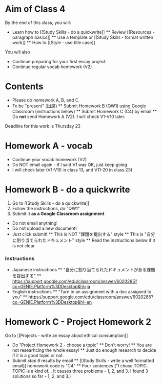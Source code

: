 # Aim of Class 4
By the end of this class, you will:
* Learn how to [[Study Skills - do a quickwrite]]
** Review [[Resources - paragraph basics]]
** Use a template or [[Study Skills - format written work]]
** How to [[Style - use title case]]

You will also 
* Continue preparing for your first essay project
* Continue regular vocab homework (V2)

# Contents
* Please do homework A, B, and C. 
* To be "present" (出席)
** Submit Homework B (QW1) using Google Classroom (instructions below)
** Submit Homework C (C4) by email 
** Do __not__ send Homework A (V2). I will check V1-V10 later.

<red>Deadline for this work is Thursday 23</red>

# Homework A - vocab
* Continue your vocab homework (V2)
* Do NOT email again - if I said V1 was OK, just keep going
* I will check later (V1-V10 in class 13, and V11-20 in class 23)


# Homework B - do a quickwrite
1) Go to [[Study Skills - do a quickwrite]]
2) Follow the instructions, do "QW1"
3) Submit it __as a Google Classroom assignment__
* Do not email anything! 
* Do not upload a new document! 
* <green>Just click submit!</green>
** This is <red>NOT</red> "課題を提出する" style
** This is "自分に割り当てられたドキュメント" style
** Read the instructions below if it is not clear

### Instructions
* Japanese instructions
** "自分に割り当てられたドキュメントがある課題を提出する"
** https://support.google.com/edu/classroom/answer/6020285?co=GENIE.Platform%3DDesktop&hl=ja
* English instructions 
** "Turn in an assignment with a doc assigned to you"
** https://support.google.com/edu/classroom/answer/6020285?co=GENIE.Platform%3DDesktop&hl=en



# Homework C - Project Homework 2
Go to [[Projects - write an essay about ethical consumption]]
* Do "Project Homework 2 - choose a topic"
** Don't worry! 
** You are not researhcing the whole essay! 
** Just do enough research to decide if it is a good topic or not.
* Submit _step 6_ results by email
** [[Study Skills - write a well formatted email]] homework code is "C4"
** Four sentences ("I chose TOPIC. TOPIC is a kind of... It causes three problems - 1, 2, and 3. I found 3 solutions so far - 1, 2, and 3.)


